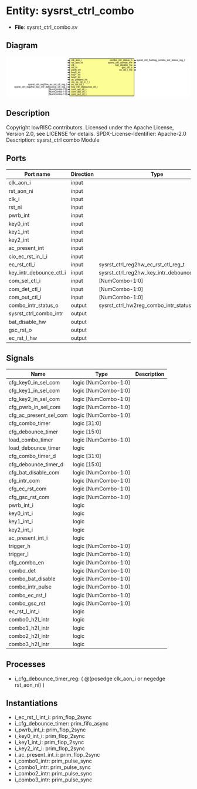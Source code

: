 # Entity: sysrst_ctrl_combo

- **File**: sysrst_ctrl_combo.sv
## Diagram

![Diagram](sysrst_ctrl_combo.svg "Diagram")
## Description

Copyright lowRISC contributors.
 Licensed under the Apache License, Version 2.0, see LICENSE for details.
 SPDX-License-Identifier: Apache-2.0
 Description: sysrst_ctrl combo Module
 
## Ports

| Port name               | Direction | Type                                           | Description |
| ----------------------- | --------- | ---------------------------------------------- | ----------- |
| clk_aon_i               | input     |                                                |             |
| rst_aon_ni              | input     |                                                |             |
| clk_i                   | input     |                                                |             |
| rst_ni                  | input     |                                                |             |
| pwrb_int                | input     |                                                |             |
| key0_int                | input     |                                                |             |
| key1_int                | input     |                                                |             |
| key2_int                | input     |                                                |             |
| ac_present_int          | input     |                                                |             |
| cio_ec_rst_in_l_i       | input     |                                                |             |
| ec_rst_ctl_i            | input     | sysrst_ctrl_reg2hw_ec_rst_ctl_reg_t            |             |
| key_intr_debounce_ctl_i | input     | sysrst_ctrl_reg2hw_key_intr_debounce_ctl_reg_t |             |
| com_sel_ctl_i           | input     | [NumCombo-1:0]                                 |             |
| com_det_ctl_i           | input     | [NumCombo-1:0]                                 |             |
| com_out_ctl_i           | input     | [NumCombo-1:0]                                 |             |
| combo_intr_status_o     | output    | sysrst_ctrl_hw2reg_combo_intr_status_reg_t     |             |
| sysrst_ctrl_combo_intr  | output    |                                                |             |
| bat_disable_hw          | output    |                                                |             |
| gsc_rst_o               | output    |                                                |             |
| ec_rst_l_hw             | output    |                                                |             |
## Signals

| Name                   | Type                 | Description |
| ---------------------- | -------------------- | ----------- |
| cfg_key0_in_sel_com    | logic [NumCombo-1:0] |             |
| cfg_key1_in_sel_com    | logic [NumCombo-1:0] |             |
| cfg_key2_in_sel_com    | logic [NumCombo-1:0] |             |
| cfg_pwrb_in_sel_com    | logic [NumCombo-1:0] |             |
| cfg_ac_present_sel_com | logic [NumCombo-1:0] |             |
| cfg_combo_timer        | logic [31:0]         |             |
| cfg_debounce_timer     | logic [15:0]         |             |
| load_combo_timer       | logic [NumCombo-1:0] |             |
| load_debounce_timer    | logic                |             |
| cfg_combo_timer_d      | logic [31:0]         |             |
| cfg_debounce_timer_d   | logic [15:0]         |             |
| cfg_bat_disable_com    | logic [NumCombo-1:0] |             |
| cfg_intr_com           | logic [NumCombo-1:0] |             |
| cfg_ec_rst_com         | logic [NumCombo-1:0] |             |
| cfg_gsc_rst_com        | logic [NumCombo-1:0] |             |
| pwrb_int_i             | logic                |             |
| key0_int_i             | logic                |             |
| key1_int_i             | logic                |             |
| key2_int_i             | logic                |             |
| ac_present_int_i       | logic                |             |
| trigger_h              | logic [NumCombo-1:0] |             |
| trigger_l              | logic [NumCombo-1:0] |             |
| cfg_combo_en           | logic [NumCombo-1:0] |             |
| combo_det              | logic [NumCombo-1:0] |             |
| combo_bat_disable      | logic [NumCombo-1:0] |             |
| combo_intr_pulse       | logic [NumCombo-1:0] |             |
| combo_ec_rst_l         | logic [NumCombo-1:0] |             |
| combo_gsc_rst          | logic [NumCombo-1:0] |             |
| ec_rst_l_int_i         | logic                |             |
| combo0_h2l_intr        | logic                |             |
| combo1_h2l_intr        | logic                |             |
| combo2_h2l_intr        | logic                |             |
| combo3_h2l_intr        | logic                |             |
## Processes
- i_cfg_debounce_timer_reg: ( @(posedge clk_aon_i or negedge rst_aon_ni) )
## Instantiations

- i_ec_rst_l_int_i: prim_flop_2sync
- i_cfg_debounce_timer: prim_fifo_async
- i_pwrb_int_i: prim_flop_2sync
- i_key0_int_i: prim_flop_2sync
- i_key1_int_i: prim_flop_2sync
- i_key2_int_i: prim_flop_2sync
- i_ac_present_int_i: prim_flop_2sync
- i_combo0_intr: prim_pulse_sync
- i_combo1_intr: prim_pulse_sync
- i_combo2_intr: prim_pulse_sync
- i_combo3_intr: prim_pulse_sync
